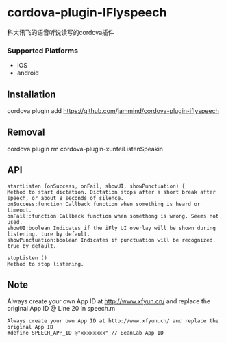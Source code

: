 # cordova-plugin-IFlyspeech
科大讯飞的语音听说读写的cordova插件 
### Supported Platforms

- iOS
- android

## Installation

cordova plugin add https://github.com/jammind/cordova-plugin-iflyspeech

## Removal

cordova plugin rm cordova-plugin-xunfeiListenSpeakin

## API

    startListen (onSuccess, onFail, showUI, showPunctuation) {
    Method to start dictation. Dictation stops after a short break after speech, or about 8 seconds of silence.
    onSuccess:function Callback function when something is heard or timeout.
    onFail::function Callback function when somethong is wrong. Seems not used.
    showUI:boolean Indicates if the iFly UI overlay will be shown during listening. ture by default.
    showPunctuation:boolean Indicates if punctuation will be recognized. true by default.
    
    stopListen ()
    Method to stop listening.

## Note
Always create your own App ID at http://www.xfyun.cn/ and replace the original App ID @ Line 20 in speech.m

    Always create your own App ID at http://www.xfyun.cn/ and replace the original App ID
    #define SPEECH_APP_ID @"xxxxxxxx" // BeanLab App ID
